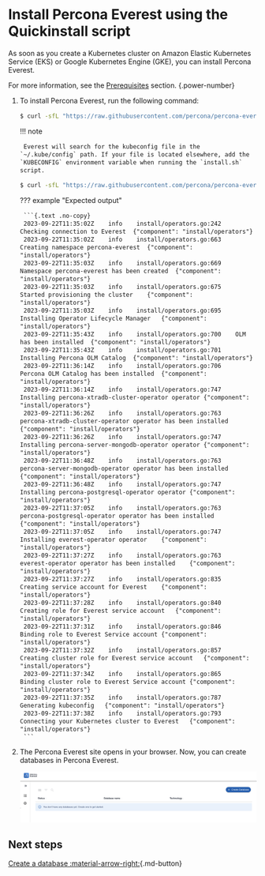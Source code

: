 # Install Percona Everest using the Quickinstall script

As soon as you create a Kubernetes cluster on Amazon Elastic Kubernetes Service (EKS) or Google Kubernetes Engine (GKE), you can install Percona Everest. 

For more information, see the [Prerequisites](qs-prerequisites.md) section. 
{.power-number}

1. To install Percona Everest, run the following command:

    ```{.bash data-prompt="$"}
    $ curl -sfL "https://raw.githubusercontent.com/percona/percona-everest-cli/v0.3.0/install.sh" | bash
    ```

    !!! note
    
        Everest will search for the kubeconfig file in the `~/.kube/config` path. If your file is located elsewhere, add the `KUBECONFIG` environment variable when running the `install.sh` script. 
    
    ```{.bash data-prompt="$"}
    $ curl -sfL "https://raw.githubusercontent.com/percona/percona-everest-cli/v0.3.0/install.sh" | KUBECONFIG=<path/to/config/file> bash
    ```

    ??? example "Expected output"

        ```{.text .no-copy}
        2023-09-22T11:35:02Z	info	install/operators.go:242	Checking connection to Everest	{"component": "install/operators"}
        2023-09-22T11:35:02Z	info	install/operators.go:663	Creating namespace percona-everest	{"component": "install/operators"}
        2023-09-22T11:35:03Z	info	install/operators.go:669	Namespace percona-everest has been created	{"component": "install/operators"}
        2023-09-22T11:35:03Z	info	install/operators.go:675	Started provisioning the cluster	{"component": "install/operators"}
        2023-09-22T11:35:03Z	info	install/operators.go:695	Installing Operator Lifecycle Manager	{"component": "install/operators"}
        2023-09-22T11:35:43Z	info	install/operators.go:700	OLM has been installed	{"component": "install/operators"}
        2023-09-22T11:35:43Z	info	install/operators.go:701	Installing Percona OLM Catalog	{"component": "install/operators"}
        2023-09-22T11:36:14Z	info	install/operators.go:706	Percona OLM Catalog has been installed	{"component": "install/operators"}
        2023-09-22T11:36:14Z	info	install/operators.go:747	Installing percona-xtradb-cluster-operator operator	{"component": "install/operators"}
        2023-09-22T11:36:26Z	info	install/operators.go:763	percona-xtradb-cluster-operator operator has been installed	{"component": "install/operators"}
        2023-09-22T11:36:26Z	info	install/operators.go:747	Installing percona-server-mongodb-operator operator	{"component": "install/operators"}
        2023-09-22T11:36:48Z	info	install/operators.go:763	percona-server-mongodb-operator operator has been installed	{"component": "install/operators"}
        2023-09-22T11:36:48Z	info	install/operators.go:747	Installing percona-postgresql-operator operator	{"component": "install/operators"}
        2023-09-22T11:37:05Z	info	install/operators.go:763	percona-postgresql-operator operator has been installed	{"component": "install/operators"}
        2023-09-22T11:37:05Z	info	install/operators.go:747	Installing everest-operator operator	{"component": "install/operators"}
        2023-09-22T11:37:27Z	info	install/operators.go:763	everest-operator operator has been installed	{"component": "install/operators"}
        2023-09-22T11:37:27Z	info	install/operators.go:835	Creating service account for Everest	{"component": "install/operators"}
        2023-09-22T11:37:28Z	info	install/operators.go:840	Creating role for Everest service account	{"component": "install/operators"}
        2023-09-22T11:37:31Z	info	install/operators.go:846	Binding role to Everest Service account	{"component": "install/operators"}
        2023-09-22T11:37:32Z	info	install/operators.go:857	Creating cluster role for Everest service account	{"component": "install/operators"}
        2023-09-22T11:37:34Z	info	install/operators.go:865	Binding cluster role to Everest Service account	{"component": "install/operators"}
        2023-09-22T11:37:35Z	info	install/operators.go:787	Generating kubeconfig	{"component": "install/operators"}
        2023-09-22T11:37:38Z	info	install/operators.go:793	Connecting your Kubernetes cluster to Everest	{"component": "install/operators"}
        ```

2. The Percona Everest site opens in your browser. Now, you can create databases in Percona Everest.

    ![!image](../images/everest_site.png)

## Next steps

[Create a database :material-arrow-right:](../use/db_provision.md){.md-button}

<!-- 
[Monitor the database with PMM :material-arrow-right:](../use/monitorDBs.md){.md-button}
-->
